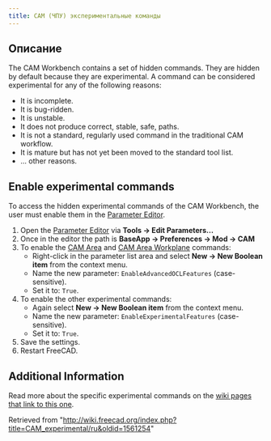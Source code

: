 ```yaml
---
title: CAM (ЧПУ) экспериментальные команды
---
```

## Описание

The CAM Workbench contains a set of hidden commands. They are hidden by default because they are experimental. A command can be considered experimental for any of the following reasons:

* It is incomplete.
* It is bug-ridden.
* It is unstable.
* It does not produce correct, stable, safe, paths.
* It is not a standard, regularly used command in the traditional CAM workflow.
* It is mature but has not yet been moved to the standard tool list.
* ... other reasons.

## Enable experimental commands

To access the hidden experimental commands of the CAM Workbench, the user must enable them in the [Parameter Editor](/Std_DlgParameter "Std DlgParameter").

1. Open the [Parameter Editor](/Std_DlgParameter "Std DlgParameter") via **Tools → Edit Parameters...**
2. Once in the editor the path is **BaseApp → Preferences → Mod → CAM**
3. To enable the [CAM Area](/CAM_Area "CAM Area") and [CAM Area Workplane](/CAM_Area_Workplane "CAM Area Workplane") commands:
   * Right-click in the parameter list area and select **New → New Boolean item** from the context menu.
   * Name the new parameter: `EnableAdvancedOCLFeatures` (case-sensitive).
   * Set it to: `True`.
4. To enable the other experimental commands:
   * Again select **New → New Boolean item** from the context menu.
   * Name the new parameter: `EnableExperimentalFeatures` (case-sensitive).
   * Set it to: `True`.
5. Save the settings.
6. Restart FreeCAD.

## Additional Information

Read more about the specific experimental commands on the [wiki pages that link to this one](https://www.freecadweb.org/wiki/Special:WhatLinksHere/CAM_experimental).

Retrieved from "<http://wiki.freecad.org/index.php?title=CAM_experimental/ru&oldid=1561254>"
